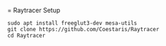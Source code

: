 = Raytracer
Setup
```
sudo apt install freeglut3-dev mesa-utils
git clone https://github.com/Coestaris/Raytracer
cd Raytracer
```